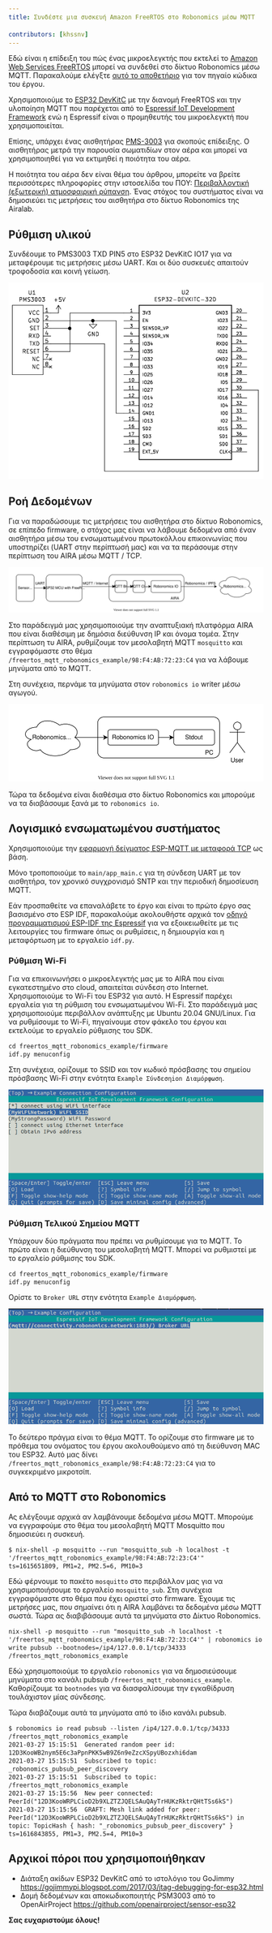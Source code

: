 ```yaml
---
title: Συνδέστε μια συσκευή Amazon FreeRTOS στο Robonomics μέσω MQTT

contributors: [khssnv]
---
```


Εδώ είναι η επίδειξη του πώς ένας μικροελεγκτής που εκτελεί το [Amazon Web Services FreeRTOS](https://aws.amazon.com/freertos/) μπορεί να συνδεθεί στο δίκτυο Robonomics μέσω MQTT. Παρακαλούμε ελέγξτε [αυτό το αποθετήριο](http://github.com/khssnv/freertos_mqtt_robonomics_example) για τον πηγαίο κώδικα του έργου.

Χρησιμοποιούμε το [ESP32 DevKitC](https://devices.amazonaws.com/detail/a3G0L00000AANtjUAH/ESP32-WROOM-32-DevKitC/) με την διανομή FreeRTOS και την υλοποίηση MQTT που παρέχεται από το [Espressif IoT Development Framework](https://github.com/espressif/esp-idf) ενώ η Espressif είναι ο προμηθευτής του μικροελεγκτή που χρησιμοποιείται.

Επίσης, υπάρχει ένας αισθητήρας [PMS-3003](http://www.plantower.com/en/content/?107.html) για σκοπούς επίδειξης. Ο αισθητήρας μετρά την παρουσία σωματιδίων στον αέρα και μπορεί να χρησιμοποιηθεί για να εκτιμηθεί η ποιότητα του αέρα.

Η ποιότητα του αέρα δεν είναι θέμα του άρθρου, μπορείτε να βρείτε περισσότερες πληροφορίες στην ιστοσελίδα του ΠΟΥ: [Περιβαλλοντική (εξωτερική) ατμοσφαιρική ρύπανση](https://www.who.int/news-room/fact-sheets/detail/ambient-(outdoor)-air-quality-and-health). Ένας στόχος του συστήματος είναι να δημοσιεύει τις μετρήσεις του αισθητήρα στο δίκτυο Robonomics της Airalab.

## Ρύθμιση υλικού

Συνδέουμε το PMS3003 TXD PIN5 στο ESP32 DevKitC IO17 για να μεταφέρουμε τις μετρήσεις μέσω UART.
Και οι δύο συσκευές απαιτούν τροφοδοσία και κοινή γείωση.

![Wiring Diagram](../images/freertos-mqtt/wiring.png)

## Ροή Δεδομένων

Για να παραδώσουμε τις μετρήσεις του αισθητήρα στο δίκτυο Robonomics, σε επίπεδο firmware, ο στόχος μας είναι να λάβουμε δεδομένα από έναν αισθητήρα μέσω του ενσωματωμένου πρωτοκόλλου επικοινωνίας που υποστηρίζει (UART στην περίπτωσή μας) και να τα περάσουμε στην περίπτωση του AIRA μέσω MQTT / TCP.

![Sending](../images/freertos-mqtt/send.svg)

Στο παράδειγμά μας χρησιμοποιούμε την αναπτυξιακή πλατφόρμα AIRA που είναι διαθέσιμη με δημόσια διεύθυνση IP και όνομα τομέα.
Στην περίπτωση τυ AIRA, ρυθμίζουμε τον μεσολαβητή MQTT `mosquitto` και εγγραφόμαστε στο θέμα `/freertos_mqtt_robonomics_example/98:F4:AB:72:23:C4` για να λάβουμε μηνύματα από το MQTT.

Στη συνέχεια, περνάμε τα μηνύματα στον `robonomics io` writer μέσω αγωγού.

![Receiving](../images/freertos-mqtt/recv.svg)

Τώρα τα δεδομένα είναι διαθέσιμα στο δίκτυο Robonomics και μπορούμε να τα διαβάσουμε ξανά με το `robonomics io`.

## Λογισμικό ενσωματωμένου συστήματος

Χρησιμοποιούμε την [εφαρμογή δείγματος ESP-MQTT με μεταφορά TCP](https://github.com/espressif/esp-idf/tree/master/examples/protocols/mqtt/tcp) ως βάση.

Μόνο τροποποιούμε το `main/app_main.c` για τη σύνδεση UART με τον αισθητήρα, τον χρονικό συγχρονισμό SNTP και την περιοδική δημοσίευση MQTT.

Εάν προσπαθείτε να επαναλάβετε το έργο και είναι το πρώτο έργο σας βασισμένο στο ESP IDF, παρακαλούμε ακολουθήστε αρχικά τον [οδηγό προγραμματισμού ESP-IDF της Espressif](https://docs.espressif.com/projects/esp-idf/en/latest/esp32/get-started/index.html#installation-step-by-step) για να εξοικειωθείτε με τις λειτουργίες του firmware όπως οι ρυθμίσεις, η δημιουργία και η μεταφόρτωση με το εργαλείο `idf.py`.

### Ρύθμιση Wi-Fi

Για να επικοινωνήσει ο μικροελεγκτής μας με το AIRA που είναι εγκατεστημένο στο cloud, απαιτείται σύνδεση στο Internet.
Χρησιμοποιούμε το Wi-Fi του ESP32 για αυτό.
Η Espressif παρέχει εργαλεία για τη ρύθμιση του ενσωματωμένου Wi-Fi.
Στο παράδειγμά μας χρησιμοποιούμε περιβάλλον ανάπτυξης με Ubuntu 20.04 GNU/Linux.
Για να ρυθμίσουμε το Wi-Fi, πηγαίνουμε στον φάκελο του έργου και εκτελούμε το εργαλείο ρύθμισης του SDK.

```console
cd freertos_mqtt_robonomics_example/firmware
idf.py menuconfig
```

Στη συνέχεια, ορίζουμε το SSID και τον κωδικό πρόσβασης του σημείου πρόσβασης Wi-Fi στην ενότητα `Example Σύνδεσηion Διαμόρφωση`.

![Menuconfig Wi-Fi](../images/freertos-mqtt/menuconfig-wi-fi.png)

### Ρύθμιση Τελικού Σημείου MQTT

Υπάρχουν δύο πράγματα που πρέπει να ρυθμίσουμε για το MQTT.
Το πρώτο είναι η διεύθυνση του μεσολαβητή MQTT.
Μπορεί να ρυθμιστεί με το εργαλείο ρύθμισης του SDK.

```console
cd freertos_mqtt_robonomics_example/firmware
idf.py menuconfig
```

Ορίστε το `Broker URL` στην ενότητα `Example Διαμόρφωση`.

![Menuconfig MQTT](../images/freertos-mqtt/menuconfig-mqtt.png)

Το δεύτερο πράγμα είναι το θέμα MQTT.
Το ορίζουμε στο firmware με το πρόθεμα του ονόματος του έργου ακολουθούμενο από τη διεύθυνση MAC του ESP32.
Αυτό μας δίνει `/freertos_mqtt_robonomics_example/98:F4:AB:72:23:C4` για το συγκεκριμένο μικροτσίπ.

## Από το MQTT στο Robonomics

Ας ελέγξουμε αρχικά αν λαμβάνουμε δεδομένα μέσω MQTT.
Μπορούμε να εγγραφούμε στο θέμα του μεσολαβητή MQTT Mosquitto που δημοσιεύει η συσκευή.

```console
$ nix-shell -p mosquitto --run "mosquitto_sub -h localhost -t '/freertos_mqtt_robonomics_example/98:F4:AB:72:23:C4'"
ts=1615651809, PM1=2, PM2.5=6, PM10=3
```

Εδώ φέρνουμε το πακέτο `mosquitto` στο περιβάλλον μας για να χρησιμοποιήσουμε το εργαλείο `mosquitto_sub`.
Στη συνέχεια εγγραφόμαστε στο θέμα που έχει οριστεί στο firmware.
Έχουμε τις μετρήσες μας, που σημαίνει ότι η AIRA λαμβάνει τα δεδομένα μέσω MQTT σωστά.
Τώρα ας διαβιβάσουμε αυτά τα μηνύματα στο Δίκτυο Robonomics.

```console
nix-shell -p mosquitto --run "mosquitto_sub -h localhost -t '/freertos_mqtt_robonomics_example/98:F4:AB:72:23:C4'" | robonomics io write pubsub --bootnodes=/ip4/127.0.0.1/tcp/34333 /freertos_mqtt_robonomics_example
```

Εδώ χρησιμοποιούμε το εργαλείο `robonomics` για να δημοσιεύσουμε μηνύματα στο κανάλι pubsub `/freertos_mqtt_robonomics_example`.
Καθορίζουμε τα `bootnodes` για να διασφαλίσουμε την εγκαθίδρυση τουλάχιστον μίας σύνδεσης.

Τώρα διαβάζουμε αυτά τα μηνύματα από το ίδιο κανάλι pubsub.

```console
$ robonomics io read pubsub --listen /ip4/127.0.0.1/tcp/34333 /freertos_mqtt_robonomics_example
2021-03-27 15:15:51  Generated random peer id: 12D3KooWB2nym5E6c3aPpnPKK5wB9Z6n9eZzcXSpyUBozxhi6dam
2021-03-27 15:15:51  Subscribed to topic: _robonomics_pubsub_peer_discovery
2021-03-27 15:15:51  Subscribed to topic: /freertos_mqtt_robonomics_example
2021-03-27 15:15:56  New peer connected: PeerId("12D3KooWRPLCioD2b9XLZTZJQELSAuQAyTrHUKzRktrQHtTSs6kS")
2021-03-27 15:15:56  GRAFT: Mesh link added for peer: PeerId("12D3KooWRPLCioD2b9XLZTZJQELSAuQAyTrHUKzRktrQHtTSs6kS") in topic: TopicHash { hash: "_robonomics_pubsub_peer_discovery" }
ts=1616843855, PM1=3, PM2.5=4, PM10=3
```

## Αρχικοί πόροι που χρησιμοποιήθηκαν

* Διάταξη ακίδων ESP32 DevKitC από το ιστολόγιο του GoJimmy https://gojimmypi.blogspot.com/2017/03/jtag-debugging-for-esp32.html
* Δομή δεδομένων και αποκωδικοποιητής PSM3003 από το OpenAirProject https://github.com/openairproject/sensor-esp32

**Σας ευχαριστούμε όλους!**
